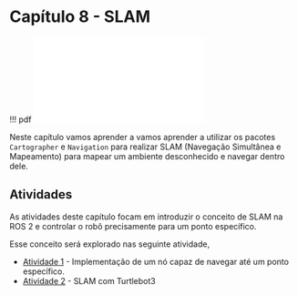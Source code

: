 # Capítulo 8 - SLAM
!!! pdf
    ![](slides.pdf)

Neste capítulo vamos aprender a vamos aprender a utilizar os pacotes `Cartographer` e `Navigation` para realizar SLAM (Navegação Simultânea e Mapeamento) para mapear um ambiente desconhecido e navegar dentro dele.

## Atividades
As atividades deste capítulo focam em introduzir o conceito de SLAM na ROS 2 e controlar o robô precisamente para um ponto específico.

Esse conceito será explorado nas seguinte atividade,

- [Atividade 1](atividades/1-goto.md) - Implementação de um nó capaz de navegar até um ponto específico.
- [Atividade 2](atividades/2-slam.md) - SLAM com Turtlebot3

<!-- ## Para entregar

!!! exercise
    Clique no link abaixo para ser direcionado para o Github Classroom da APS 8.

    As APSs são em dupla dentro da mesma turma, no link você deve escolher seu parceiro e/ou criar um grupo.

    As entregas da APS 8 são em vídeo. Siga o tutorial [guia de configuração da APS](https://insper.github.io/robotica-computacional/screen_record/) para saber como fazer a gravação do vídeo no Ubuntu. Feito isso, realize o upload do vídeo no YouTube e coloque o link no arquivo `README.md` do seu repositório.

    [APS 8 - Github Classroom](https://classroom.github.com/a/nXMHOUth)

    A data final de entrega é **{{ data_APS8 }}**. -->
